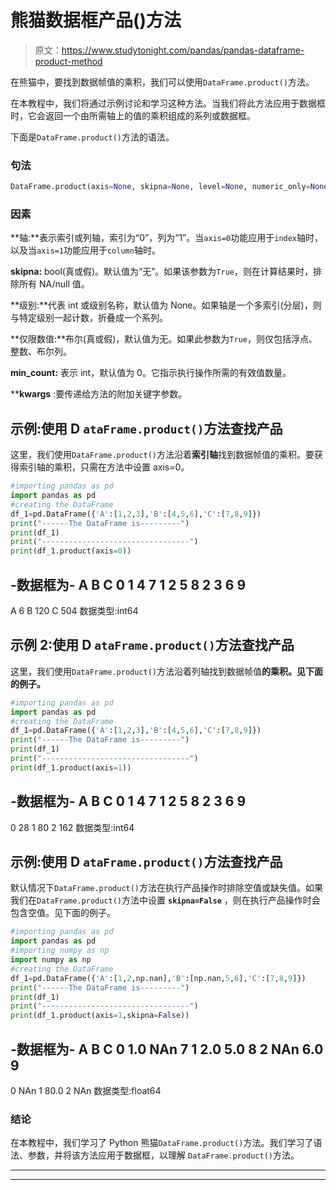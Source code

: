 # 熊猫数据框产品()方法

> 原文：<https://www.studytonight.com/pandas/pandas-dataframe-product-method>

在熊猫中，要找到数据帧值的乘积，我们可以使用`DataFrame.product()`方法。

在本教程中，我们将通过示例讨论和学习这种方法。当我们将此方法应用于数据框时，它会返回一个由所需轴上的值的乘积组成的系列或数据框。

下面是`DataFrame.product()`方法的语法。

### 句法

```py
DataFrame.product(axis=None, skipna=None, level=None, numeric_only=None, min_count=0, **kwargs)
```

### 因素

**轴:**表示索引或列轴，索引为“0”，列为“1”。当`axis=0`功能应用于`index`轴时，以及当`axis=1`功能应用于`column`轴时。

**skipna:** bool(真或假)。默认值为“无”。如果该参数为`True`，则在计算结果时，排除所有 NA/null 值。

**级别:**代表 int 或级别名称，默认值为 None。如果轴是一个多索引(分层)，则与特定级别一起计数，折叠成一个系列。

**仅限数值:**布尔(真或假)，默认值为无。如果此参数为`True`，则仅包括浮点、整数、布尔列。

**min_count:** 表示 int，默认值为 0。它指示执行操作所需的有效值数量。

****kwargs** :要传递给方法的附加关键字参数。

## 示例:使用 D `ataFrame.product()`方法查找产品

这里，我们使用`DataFrame.product()`方法沿着**索引轴**找到数据帧值的乘积。要获得索引轴的乘积，只需在方法中设置 axis=0。

```py
#importing pandas as pd
import pandas as pd
#creating the DataFrame
df_1=pd.DataFrame({'A':[1,2,3],'B':[4,5,6],'C':[7,8,9]})
print("------The DataFrame is---------")
print(df_1)
print("---------------------------------")
print(df_1.product(axis=0))
```

-数据框为-
A B C
0 1 4 7
1 2 5 8
2 3 6 9
-
A 6
B 120
C 504
数据类型:int64

## 示例 2:使用 D `ataFrame.product()`方法查找产品

这里，我们使用`DataFrame.product()`方法沿着列轴找到数据帧值**的乘积。见下面的例子。**

```py
#importing pandas as pd
import pandas as pd
#creating the DataFrame
df_1=pd.DataFrame({'A':[1,2,3],'B':[4,5,6],'C':[7,8,9]})
print("------The DataFrame is---------")
print(df_1)
print("---------------------------------")
print(df_1.product(axis=1))
```

-数据框为-
A B C
0 1 4 7
1 2 5 8
2 3 6 9
-
0 28
1 80
2 162
数据类型:int64

## 示例:使用 D `ataFrame.product()`方法查找产品

默认情况下`DataFrame.product()`方法在执行产品操作时排除空值或缺失值。如果我们在`DataFrame.product()`方法中设置 **`skipna=False`** ，则在执行产品操作时会包含空值。见下面的例子。

```py
#importing pandas as pd
import pandas as pd
#importing numpy as np
import numpy as np
#creating the DataFrame
df_1=pd.DataFrame({'A':[1,2,np.nan],'B':[np.nan,5,6],'C':[7,8,9]})
print("------The DataFrame is---------")
print(df_1)
print("---------------------------------")
print(df_1.product(axis=1,skipna=False))
```

-数据框为-
A B C
0 1.0 NAn 7
1 2.0 5.0 8
2 NAn 6.0 9
-
0 NAn
1 80.0
2 NAn
数据类型:float64

### 结论

在本教程中，我们学习了 Python 熊猫`DataFrame.product()`方法。我们学习了语法、参数，并将该方法应用于数据框，以理解 `DataFrame.product()`方法。

* * *

* * *